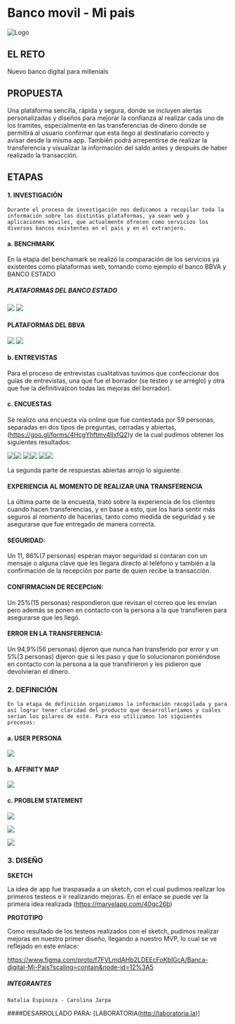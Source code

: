 # Banco movil - Mi pais

![Logo](https://i.imgur.com/f4zyFTY.png)

## EL RETO

Nuevo banco digital para millenials

## PROPUESTA

Una plataforma sencilla, rápida y segura, donde se incluyen alertas personalizadas y diseños para mejorar la confianza al realizar cada uno de los tramites, especialmente en las transferencias de dinero donde se permitirá al usuario confirmar que esta llego al destinatario correcto y avisar desde la misma app. También podrá arrepentirse de realizar la transferencia y visualizar la información del saldo antes y después de haber realizado la transacción.


## ETAPAS

#### 1. INVESTIGACIÓN
	Durante el proceso de investigación nos dedicamos a recopilar toda la información sobre las distintas plataformas, ya sean web y aplicaciones móviles, que actualmente ofrecen como servicios los diversos bancos existentes en el país y en el extranjero.
    
    
#### **a. BENCHMARK**
En la etapa del benchamark se realizó la comparación de los servicios ya existentes como plataformas web, tomando como ejemplo el banco BBVA y BANCO ESTADO

##### **PLATAFORMAS DEL BANCO ESTADO**

![](https://i.imgur.com/ynnrzs6.png)
![](https://i.imgur.com/E2YjKLz.png)

#### **PLATAFORMAS DEL BBVA**

![](https://i.imgur.com/aTmltrZ.png)
![](https://i.imgur.com/Sk7zl0i.png)

#### **b. ENTREVISTAS**

Para el proceso de entrevistas cualitativas tuvimos que confeccionar dos guías de entrevistas, una que fue el borrador (se testeo y se arreglo) y otra que fue la definitiva(con todas las mejoras del borrador).


#### **c. ENCUESTAS**

Se realizo una encuesta vía online que fue contestada por 59 personas, separadas en dos tipos de preguntas, cerradas y abiertas, (https://goo.gl/forms/4HcgYhftmv4lIxfQ2)y de la cual pudimos obtener los siguientes resultados:

![](https://i.imgur.com/It39ibu.png)![](https://i.imgur.com/ajslels.png)
![](https://i.imgur.com/Kuu5wis.png)![](https://i.imgur.com/L4zNPa3.png)
![](https://i.imgur.com/VDOyNYR.png)![](https://i.imgur.com/AJV9ti9.png)

La segunda parte de respuestas abiertas arrojo lo siguiente:

#### **EXPERIENCIA AL MOMENTO DE REALIZAR UNA TRANSFERENCIA**

La última parte de la encuesta, trató sobre la experiencia de los clientes cuando hacen transferencias, y en base a esto, que los haría sentir más seguros al momento de hacerlas, tanto como medida de seguridad y se asegurarse que fue entregado de manera correcta.

#### **SEGURIDAD:** 

Un 11, 86%(7 personas) esperan mayor seguridad si contaran con un mensaje o alguna clave que les llegara directo al teléfono y también a la confirmación de la recepción por parte de quien recibe la transacción.

#### **CONFIRMACIóN DE RECEPCIóN:** 

Un 25%(15 personas) respondieron que revisan el correo que les envían pero además se ponen en contacto con la persona a la que transfieren para asegurarse que les llegó.

#### **ERROR EN LA TRANSFERENCIA:** 

Un 94,9%(56 personas) dijeron que nunca han transferido por error y un 5%(3 personas) dijeron que si les paso y que lo solucionaron poniéndose en contacto con la persona a la que transfirieron y les pidieron que devolvieran el dinero.

### 2. DEFINICIÓN

	En la etapa de definición organizamos la información recopilada y para así lograr tener claridad del producto que desarrollaríamos y cuáles serían los pilares de este. Para eso utilizamos los siguientes procesos:

#### **a.	USER PERSONA**

![](https://i.imgur.com/KuTaDna.png)

#### **b.	AFFINITY MAP**

![](https://i.imgur.com/hTilQ9f.jpg)

#### **c.	PROBLEM STATEMENT**

![](https://i.imgur.com/K9DuEzl.png)

![](https://i.imgur.com/jJ9RDur.png)

![](https://i.imgur.com/pOhHpNM.png)

### 3. DISEÑO

**SKETCH**

La idea de app fue traspasada a un sketch, con el cual pudimos realizar los primeros testeos e ir realizando mejoras. En el enlace se puede ver la primera idea realizada (https://marvelapp.com/40gc26b)

**PROTOTIPO**

Como resultado de los testeos realizados con el sketch, pudimos realizar mejoras en nuestro primer diseño, llegando a nuestro MVP, lo cual se ve reflejado en este enlace:

https://www.figma.com/proto/f7FVLmdAHb2LDEEcFoKblGcA/Banca-digital-Mi-Pais?scaling=contain&node-id=12%3A5

##### INTEGRANTES
	Natalia Espinoza - Carolina Jarpa

####DESARROLLADO PARA: [LABORATORIA(http://laboratoria.la)]